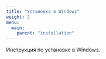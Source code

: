```yaml
---
title: "Установка в Windows"
weight: 2
menu:
  main:
    parent: "installation"
---
```


Инструкция по установке в Windows.
